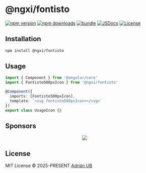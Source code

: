 # @ngxi/fontisto

[![npm version][npm-version-src]][npm-version-href]
[![npm downloads][npm-downloads-src]][npm-downloads-href]
[![bundle][bundle-src]][bundle-href]
[![JSDocs][jsdocs-src]][jsdocs-href]
[![License][license-src]][license-href]

## Installation

```sh
npm install @ngxi/fontisto
```

## Usage

```ts
import { Component } from '@angular/core'
import { Fontisto500pxIcon } from '@ngxi/fontisto'

@Component({
  imports: [Fontisto500pxIcon],
  template: `<svg fontisto500pxIcon></svg>`
})
export class UsageIcon {}
```

## Sponsors

<p align="center">
  <a href="https://cdn.jsdelivr.net/gh/adrian-ub/static/sponsors.svg">
    <img src='https://cdn.jsdelivr.net/gh/adrian-ub/static/sponsors.svg'/>
  </a>
</p>

## License

MIT License © 2025-PRESENT [Adrián UB](https://github.com/adrian-ub)

<!-- Badges -->

[npm-version-src]: https://img.shields.io/npm/v/@ngxi/fontisto?style=flat&colorA=080f12&colorB=1fa669
[npm-version-href]: https://npmjs.com/package/@ngxi/fontisto
[npm-downloads-src]: https://img.shields.io/npm/dm/@ngxi/fontisto?style=flat&colorA=080f12&colorB=1fa669
[npm-downloads-href]: https://npmjs.com/package/@ngxi/fontisto
[bundle-src]: https://img.shields.io/bundlephobia/minzip/@ngxi/fontisto?style=flat&colorA=080f12&colorB=1fa669&label=minzip
[bundle-href]: https://bundlephobia.com/result?p=@ngxi/fontisto
[license-src]: https://img.shields.io/npm/l/@ngxi/fontisto?style=flat&colorA=080f12&colorB=1fa669
[license-href]: https://github.com/adrian-ub/ngxi/blob/main/LICENSE
[jsdocs-src]: https://img.shields.io/badge/jsdocs-reference-080f12?style=flat&colorA=080f12&colorB=1fa669
[jsdocs-href]: https://www.jsdocs.io/package/@ngxi/fontisto
